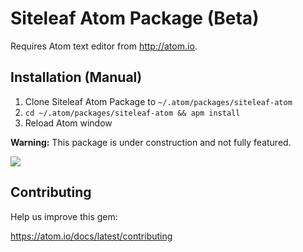 Siteleaf Atom Package (Beta)
============================

Requires Atom text editor from <http://atom.io>.

Installation (Manual)
---------------------

1. Clone Siteleaf Atom Package to `~/.atom/packages/siteleaf-atom`
2. `cd ~/.atom/packages/siteleaf-atom && apm install`
3. Reload Atom window

**Warning:** This package is under construction and not fully featured.

![](http://www.mikesfreegifs.com/main4/underconstruction/atwork89.gif)


Contributing
------------

Help us improve this gem:

<https://atom.io/docs/latest/contributing>
